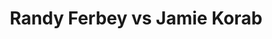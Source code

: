 ---
title: Randy Ferbey vs Jamie Korab
player1:
  name: Ferbey, Randy
  percent: 85
  wins: 3
  losses: 0
player2:
  name: Korab, Jamie
  percent: 80
  wins: 0
  losses: 3
games:
- player1:
    team: AB
    position: Third
    percent: 80
    win: 1
    loss: 0
  player2:
    team: NL
    position: Second
    percent: 89
    win: 0
    loss: 1
  event: Brier
  year: 2003
  draw: Round Robin(6)
  score: AB 5 - NL 3
- player1:
    team: AB
    position: Third
    percent: 94
    win: 1
    loss: 0
  player2:
    team: NL
    position: Second
    percent: 69
    win: 0
    loss: 1
  event: Brier
  year: 2004
  draw: Round Robin(17)
  score: NL 3 - AB 10
- player1:
    team: AB
    position: Third
    percent: 83
    win: 1
    loss: 0
  player2:
    team: NL
    position: Lead
    percent: 80
    win: 0
    loss: 1
  event: Brier
  year: 2005
  draw: Round Robin(3)
  score: NL 6 - AB 10
- player1:
    team: FER
    position: Third
    percent: 93
    win: 0
    loss: 1
  player2:
    team: GUS
    position: Lead
    percent: 94
    win: 1
    loss: 0
  event: Trials (Men)
  year: 2005
  draw: Round Robin(6)
  score: FER 6 - GUS 9
---